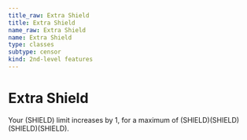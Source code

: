 ```yaml
---
title_raw: Extra Shield
title: Extra Shield
name_raw: Extra Shield
name: Extra Shield
type: classes
subtype: censor
kind: 2nd-level features
---
```


# Extra Shield

Your (SHIELD) limit increases by 1, for a maximum of (SHIELD)(SHIELD)(SHIELD)(SHIELD).
